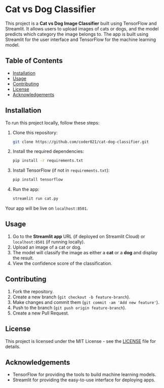 # Cat vs Dog Classifier

This project is a **Cat vs Dog Image Classifier** built using TensorFlow and Streamlit. It allows users to upload images of cats or dogs, and the model predicts which category the image belongs to. The app is built using Streamlit for the user interface and TensorFlow for the machine learning model.

## Table of Contents
- [Installation](#installation)
- [Usage](#usage)
- [Contributing](#contributing)
- [License](#license)
- [Acknowledgements](#acknowledgements)

## Installation

To run this project locally, follow these steps:

1. Clone this repository:
    ```bash
    git clone https://github.com/coder021/cat-dog-classifier.git
    ```
2. Install the required dependencies:
    ```bash
    pip install -r requirements.txt
    ```

3. Install TensorFlow (if not in `requirements.txt`):
    ```bash
    pip install tensorflow
    ```

4. Run the app:
    ```bash
    streamlit run cat.py
    ```

Your app will be live on `localhost:8501`.

## Usage

1. Go to the **Streamlit app** URL (if deployed on Streamlit Cloud) or `localhost:8501` (if running locally).
2. Upload an image of a cat or dog.
3. The model will classify the image as either a **cat** or a **dog** and display the result.
4. View the confidence score of the classification.

## Contributing

1. Fork the repository.
2. Create a new branch (`git checkout -b feature-branch`).
3. Make changes and commit them (`git commit -am 'Add new feature'`).
4. Push to the branch (`git push origin feature-branch`).
5. Create a new Pull Request.

## License

This project is licensed under the MIT License - see the [LICENSE](LICENSE) file for details.

## Acknowledgements

- TensorFlow for providing the tools to build machine learning models.
- Streamlit for providing the easy-to-use interface for deploying apps.
